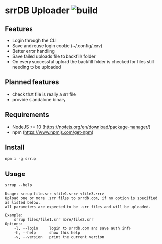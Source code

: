 # srrDB Uploader ![build](https://github.com/peps1/srrup/workflows/build/badge.svg)

## Features

* Login through the CLI
* Save and reuse login cookie (~/.config/.env)
* Better error handling
* Save failed uploads file to backfill/ folder
* On every successful upload the backfill folder is checked for files still needing to be uploaded

## Planned features
* check that file is really a srr file
* provide standalone binary

## Requirements
* NodeJS >= 10 (https://nodejs.org/en/download/package-manager/)
* npm (https://www.npmjs.com/get-npm)

## Install

`npm i -g srrup`
## Usage

`srrup --help`

```
Usage: srrup file.srr <file2.srr> <file3.srr>
Upload one or more .srr files to srrdb.com, if no option is specified as listed below,
all parameters are expected to be .srr files and will be uploaded.

Example:
    srrup files/file1.srr more/file2.srr
Options:
    -l, --login     login to srrdb.com and save auth info
    -h, --help      show this help
    -v, --version   print the current version
```